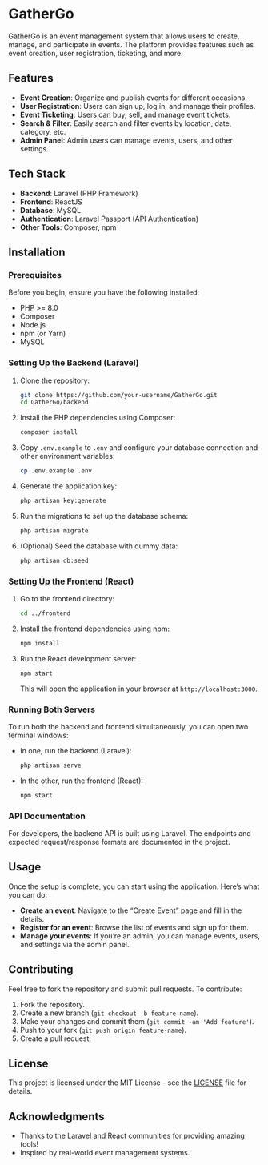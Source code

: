 # GatherGo

GatherGo is an event management system that allows users to create, manage, and participate in events. The platform provides features such as event creation, user registration, ticketing, and more.

## Features

- **Event Creation**: Organize and publish events for different occasions.
- **User Registration**: Users can sign up, log in, and manage their profiles.
- **Event Ticketing**: Users can buy, sell, and manage event tickets.
- **Search & Filter**: Easily search and filter events by location, date, category, etc.
- **Admin Panel**: Admin users can manage events, users, and other settings.

## Tech Stack

- **Backend**: Laravel (PHP Framework)
- **Frontend**: ReactJS
- **Database**: MySQL
- **Authentication**: Laravel Passport (API Authentication)
- **Other Tools**: Composer, npm

## Installation

### Prerequisites

Before you begin, ensure you have the following installed:

- PHP >= 8.0
- Composer
- Node.js
- npm (or Yarn)
- MySQL

### Setting Up the Backend (Laravel)

1. Clone the repository:

   ```bash
   git clone https://github.com/your-username/GatherGo.git
   cd GatherGo/backend
   ```

2. Install the PHP dependencies using Composer:

   ```bash
   composer install
   ```

3. Copy `.env.example` to `.env` and configure your database connection and other environment variables:

   ```bash
   cp .env.example .env
   ```

4. Generate the application key:

   ```bash
   php artisan key:generate
   ```

5. Run the migrations to set up the database schema:

   ```bash
   php artisan migrate
   ```

6. (Optional) Seed the database with dummy data:
   ```bash
   php artisan db:seed
   ```

### Setting Up the Frontend (React)

1. Go to the frontend directory:

   ```bash
   cd ../frontend
   ```

2. Install the frontend dependencies using npm:

   ```bash
   npm install
   ```

3. Run the React development server:

   ```bash
   npm start
   ```

   This will open the application in your browser at `http://localhost:3000`.

### Running Both Servers

To run both the backend and frontend simultaneously, you can open two terminal windows:

- In one, run the backend (Laravel):
  ```bash
  php artisan serve
  ```
- In the other, run the frontend (React):
  ```bash
  npm start
  ```

### API Documentation

For developers, the backend API is built using Laravel. The endpoints and expected request/response formats are documented in the project.

## Usage

Once the setup is complete, you can start using the application. Here’s what you can do:

- **Create an event**: Navigate to the “Create Event” page and fill in the details.
- **Register for an event**: Browse the list of events and sign up for them.
- **Manage your events**: If you’re an admin, you can manage events, users, and settings via the admin panel.

## Contributing

Feel free to fork the repository and submit pull requests. To contribute:

1. Fork the repository.
2. Create a new branch (`git checkout -b feature-name`).
3. Make your changes and commit them (`git commit -am 'Add feature'`).
4. Push to your fork (`git push origin feature-name`).
5. Create a pull request.

## License

This project is licensed under the MIT License - see the [LICENSE](LICENSE) file for details.

## Acknowledgments

- Thanks to the Laravel and React communities for providing amazing tools!
- Inspired by real-world event management systems.
